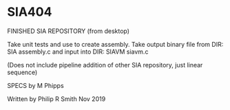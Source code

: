 # SIA404
FINISHED SIA REPOSITORY (from desktop)

Take unit tests and use to create assembly. 
Take output binary file from DIR: SIA assembly.c and input into DIR: SIAVM siavm.c

(Does not include pipeline addition of other SIA repository, just linear sequence)

SPECS by M Phipps

Written by Philip R Smith Nov 2019

